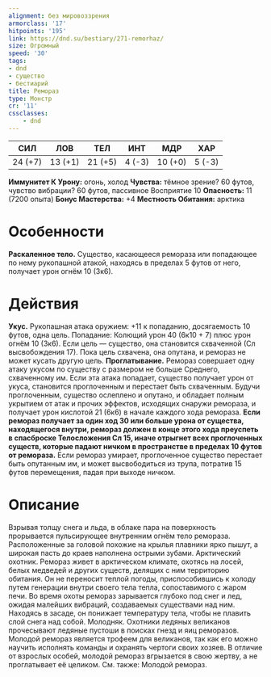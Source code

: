 ```yaml
---
alignment: без мировоззрения
armorclass: '17'
hitpoints: '195'
link: https://dnd.su/bestiary/271-remorhaz/
size: Огромный
speed: '30'
tags:
- dnd
- существо
- бестиарий
title: Ремораз
type: Монстр
cr: '11'
cssclasses:
    - dnd
---
```



| СИЛ | ЛОВ | ТЕЛ | ИНТ | МДР | ХАР |
|---|---|---|---|---|---|
| 24 (+7) | 13 (+1) | 21 (+5) | 4 (-3) | 10 (+0) | 5 (-3) |
**Иммунитет К Урону:** огонь, холод
**Чувства:** тёмное зрение? 60 футов, чувство вибрации? 60 футов, пассивное Восприятие 10
**Опасность:** 11 (7200 опыта)
**Бонус Мастерства:** +4
**Местность Обитания:** арктика


# Особенности
**Раскаленное тело.** Существо, касающееся ремораза или попадающее по нему рукопашной атакой, находясь в пределах 5 футов от него, получает урон огнём 10 (3к6).


# Действия
**Укус.** Рукопашная атака оружием: +11 к попаданию, досягаемость 10 футов, одна цель. Попадание: Колющий урон 40 (6к10 + 7) плюс урон огнём 10 (3к6). Если цель — существо, она становится схваченной (Сл высвобождения 17). Пока цель схвачена, она опутана, и ремораз не может кусать другую цель.
**Проглатывание.** Ремораз совершает одну атаку укусом по существу с размером не больше Среднего, схваченному им. Если эта атака попадает, существо получает урон от укуса, становится проглоченным и перестает быть схваченным. Будучи проглоченным, существо ослеплено и опутано, и обладает полным укрытием от атак и прочих эффектов, исходящих снаружи ремораза, и получает урон кислотой 21 (6к6) в начале каждого хода ремораза.
**Если ремораз получает за один ход 30 или больше урона от существа, находящегося внутри, ремораз должен в конце этого хода преуспеть в спасброске Телосложения Сл 15, иначе отрыгнет всех проглоченных существ, которые падают ничком в пространстве в пределах 10 футов от ремораза.** Если ремораз умирает, проглоченное существо перестает быть опутанным им, и может высвободиться из трупа, потратив 15 футов перемещения, падая при выходе ничком.


# Описание
Взрывая толщу снега и льда, в облаке пара на поверхность прорывается пульсирующее внутренним огнём тело ремораза. Расположенные за головой похожие на крылья плавники ярко пышут, а широкая пасть до краев наполнена острыми зубами. Арктический охотник. Ремораз живет в арктическом климате, охотясь на лосей, белых медведей и других существ, делящих с ним территорию обитания. Он не переносит теплой погоды, приспособившись к холоду путем генерации внутри своего тела тепла, сопоставимого с жаром печи. Во время охоты ремораз зарывается глубоко под снег и лед, ожидая малейших вибраций, создаваемых существами над ним. Находясь в засаде, он понижает температуру тела, чтобы не плавить слой снега над собой. Молодняк. Охотники ледяных великанов прочесывают ледяные пустоши в поисках гнезд и яиц реморазов. Молодой ремораз является трофеем для великанов, так как его можно научить исполнять команды и охранять чертоги своих хозяев. В отличие от взрослых особей, молодой ремораз вгрызается в свою жертву, а не проглатывает её целиком. См. также: Молодой ремораз.